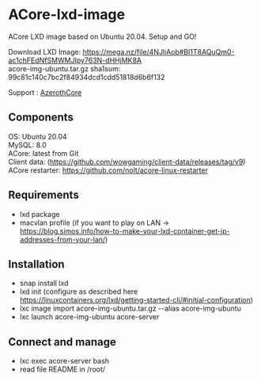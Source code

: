 # ACore-lxd-image
ACore LXD image based on Ubuntu 20.04. Setup and GO!

Download LXD Image: https://mega.nz/file/4NJliAob#BI1T8AQuQm0-ac1chFEdNfSMWMJIpy763N-dHHjMK8A  
acore-img-ubuntu.tar.gz sha1sum: 99c81c140c7bc2f84934dcd1cdd51818d6b6f132  

Support : [AzerothCore](http://azerothcore.org)

## Components
OS: Ubuntu 20.04  
MySQL: 8.0  
ACore: latest from Git  
Client data: (https://github.com/wowgaming/client-data/releases/tag/v9)  
ACore restarter: https://github.com/nolt/acore-linux-restarter

## Requirements
- lxd package
- macvlan profile (if you want to play on LAN → https://blog.simos.info/how-to-make-your-lxd-container-get-ip-addresses-from-your-lan/)

## Installation
- snap install lxd
- lxd init (configure as described here https://linuxcontainers.org/lxd/getting-started-cli/#initial-configuration)
- lxc image import acore-img-ubuntu.tar.gz --alias acore-img-ubuntu
- lxc launch acore-img-ubuntu acore-server

## Connect and manage
- lxc exec acore-server bash
- read file README in /root/
